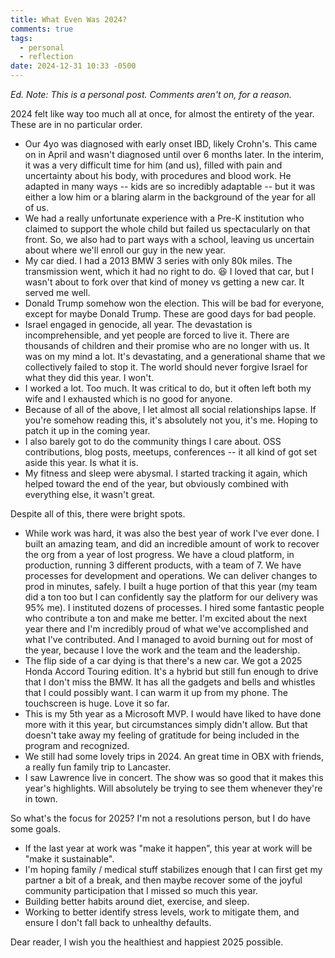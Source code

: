 ```yaml
---
title: What Even Was 2024?
comments: true
tags:
  - personal
  - reflection
date: 2024-12-31 10:33 -0500
---
```

_Ed. Note: This is a personal post. Comments aren't on, for a reason._

2024 felt like way too much all at once, for almost the entirety of the year. These are in no particular order.

* Our 4yo was diagnosed with early onset IBD, likely Crohn's. This came on in April and wasn't diagnosed until over 6 months later. In the interim, it was a very difficult time for him (and us), filled with pain and uncertainty about his body, with procedures and blood work. He adapted in many ways -- kids are so incredibly adaptable -- but it was either a low him or a blaring alarm in the background of the year for all of us.
* We had a really unfortunate experience with a Pre-K institution who claimed to support the whole child but failed us spectacularly on that front. So, we also had to part ways with a school, leaving us uncertain about where we'll enroll our guy in the new year.
* My car died. I had a 2013 BMW 3 series with only 80k miles. The transmission went, which it had no right to do. 😆 I loved that car, but I wasn't about to fork over that kind of money vs getting a new car. It served me well.
* Donald Trump somehow won the election. This will be bad for everyone, except for maybe Donald Trump. These are good days for bad people.
* Israel engaged in genocide, all year. The devastation is incomprehensible, and yet people are forced to live it. There are thousands of children and their promise who are no longer with us. It was on my mind a lot. It's devastating, and a generational shame that we collectively failed to stop it. The world should never forgive Israel for what they did this year. I won't.
* I worked a lot. Too much. It was critical to do, but it often left both my wife and I exhausted which is no good for anyone.
* Because of all of the above, I let almost all social relationships lapse. If you're somehow reading this, it's absolutely not you, it's me. Hoping to patch it up in the coming year.
* I also barely got to do the community things I care about. OSS contributions, blog posts, meetups, conferences -- it all kind of got set aside this year. Is what it is.
* My fitness and sleep were abysmal. I started tracking it again, which helped toward the end of the year, but obviously combined with everything else, it wasn't great.

Despite all of this, there were bright spots.

* While work was hard, it was also the best year of work I've ever done. I built an amazing team, and did an incredible amount of work to recover the org from a year of lost progress. We have a cloud platform, in production, running 3 different products, with a team of 7. We have processes for development and operations. We can deliver changes to prod in minutes, safely. I built a huge portion of that this year (my team did a ton too but I can confidently say the platform for our delivery was 95% me). I instituted dozens of processes. I hired some fantastic people who contribute a ton and make me better. I'm excited about the next year there and I'm incredibly proud of what we've accomplished and what I've contributed. And I managed to avoid burning out for most of the year, because I love the work and the team and the leadership.
* The flip side of a car dying is that there's a new car. We got a 2025 Honda Accord Touring edition. It's a hybrid but still fun enough to drive that I don't miss the BMW. It has all the gadgets and bells and whistles that I could possibly want. I can warm it up from my phone. The touchscreen is huge. Love it so far.
* This is my 5th year as a Microsoft MVP. I would have liked to have done more with it this year, but circumstances simply didn't allow. But that doesn't take away my feeling of gratitude for being included in the program and recognized.
* We still had some lovely trips in 2024. An great time in OBX with friends, a really fun family trip to Lancaster.
* I saw Lawrence live in concert. The show was so good that it makes this year's highlights. Will absolutely be trying to see them whenever they're in town.

So what's the focus for 2025? I'm not a resolutions person, but I do have some goals.

* If the last year at work was "make it happen", this year at work will be "make it sustainable".
* I'm hoping family / medical stuff stabilizes enough that I can first get my partner a bit of a break, and then maybe recover some of the joyful community participation that I missed so much this year.
* Building better habits around diet, exercise, and sleep.
* Working to better identify stress levels, work to mitigate them, and ensure I don't fall back to unhealthy defaults.

Dear reader, I wish you the healthiest and happiest 2025 possible.
